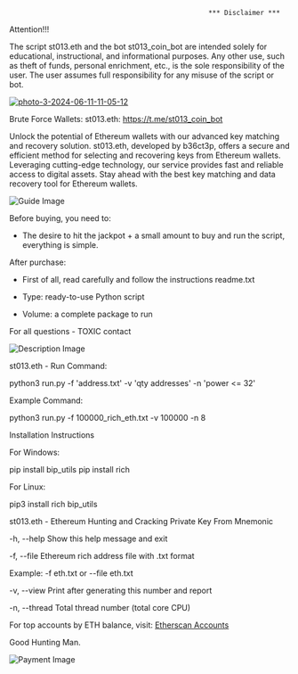                                                       *** Disclaimer ***
                                                      
Attention!!! 

The script st013.eth and the bot st013_coin_bot are intended solely for educational, instructional, and informational purposes. Any other use, such as theft of funds, personal enrichment, etc., is the sole responsibility of the user. The user assumes full responsibility for any misuse of the script or bot.

<a href="https://ibb.co/mNVRHwW"><img src="https://i.ibb.co/CP3wnZG/photo-3-2024-06-11-11-05-12.jpg" alt="photo-3-2024-06-11-11-05-12" border="0"></a>

Brute Force Wallets: st013.eth: https://t.me/st013_coin_bot

Unlock the potential of Ethereum wallets with our advanced key matching and recovery solution. st013.eth, developed by b36ct3p, offers a secure and efficient method for selecting and recovering keys from Ethereum wallets. Leveraging cutting-edge technology, our service provides fast and reliable access to digital assets. Stay ahead with the best key matching and data recovery tool for Ethereum wallets.

![Guide Image](https://i.ibb.co/FgTNMcK/guide-image.png)

Before buying, you need to:

- The desire to hit the jackpot + a small amount to buy and run the script, everything is simple.

After purchase:

- First of all, read carefully and follow the instructions readme.txt

- Type: ready-to-use Python script

- Volume: a complete package to run

For all questions - TOXIC contact

![Description Image](https://i.ibb.co/KFLhT6d/description-image.png)

st013.eth - Run Command:

  python3 run.py -f 'address.txt' -v 'qty addresses' -n 'power <= 32'

Example Command:

  python3 run.py -f 100000_rich_eth.txt -v 100000 -n 8

Installation Instructions

For Windows:

  pip install bip_utils
  pip install rich

For Linux:

  pip3 install rich bip_utils

st013.eth - Ethereum Hunting and Cracking Private Key From Mnemonic

  -h, --help    Show this help message and exit
  
  -f, --file    Ethereum rich address file with .txt format
  
  Example: -f eth.txt or --file eth.txt
  
  -v, --view    Print after generating this number and report
  
  -n, --thread  Total thread number (total core CPU)

For top accounts by ETH balance, visit: [Etherscan Accounts](https://etherscan.io/accounts)

Good Hunting Man.

![Payment Image](https://i.ibb.co/HNNh99y/payment-image.png)


